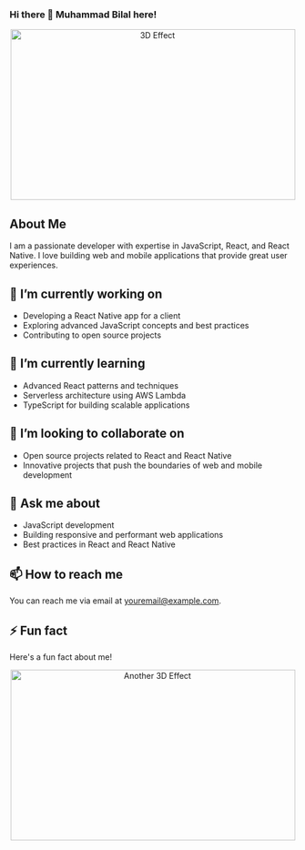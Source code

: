 ### Hi there 👋 Muhammad Bilal here!

<!--
**001mbilal/001mbilal** is a ✨ _special_ ✨ repository because its `README.md` (this file) appears on your GitHub profile.

Here are some ideas to get you started:

- 🔭 I’m currently working on ...
- 🌱 I’m currently learning ...
- 👯 I’m looking to collaborate on ...
- 🤔 I’m looking for help with ...
- 💬 Ask me about ...
- 📫 How to reach me: ...
- 😄 Pronouns: ...
- ⚡ Fun fact: ...
-->

<div align="center">
  <img src="https://github.com/001mbilal/001mbilal/blob/main/assets/3d-effect.png" alt="3D Effect" width="500" height="300" />
</div>

## About Me

I am a passionate developer with expertise in JavaScript, React, and React Native. I love building web and mobile applications that provide great user experiences.

## 🔭 I’m currently working on

- Developing a React Native app for a client
- Exploring advanced JavaScript concepts and best practices
- Contributing to open source projects

## 🌱 I’m currently learning

- Advanced React patterns and techniques
- Serverless architecture using AWS Lambda
- TypeScript for building scalable applications

## 👯 I’m looking to collaborate on

- Open source projects related to React and React Native
- Innovative projects that push the boundaries of web and mobile development

## 💬 Ask me about

- JavaScript development
- Building responsive and performant web applications
- Best practices in React and React Native

## 📫 How to reach me

You can reach me via email at [youremail@example.com](mailto:youremail@example.com).

## ⚡ Fun fact

Here's a fun fact about me!

<div align="center">
  <img src="https://github.com/001mbilal/001mbilal/blob/main/assets/another-3d-effect.png" alt="Another 3D Effect" width="500" height="300" />
</div>
